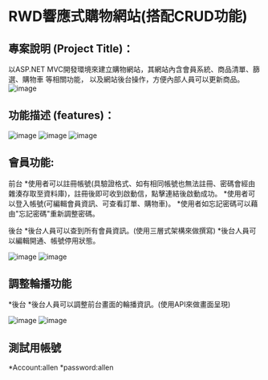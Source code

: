 # RWD響應式購物網站(搭配CRUD功能)

## 專案說明 (Project Title)：
以ASP.NET MVC開發環境來建立購物網站，其網站內含會員系統、商品清單、篩選、購物車 等相關功能，
以及網站後台操作，方便內部人員可以更新商品。
![image](https://imgur.com/2mBTJmk.jpg)

## 功能描述 (features)：

![image](https://imgur.com/mIYiLl9.jpg)
![image](https://imgur.com/qfZ5uv5.jpg)
![image](https://imgur.com/6qo4N2V.jpg)

## 會員功能:
前台
*使用者可以註冊帳號(具驗證格式、如有相同帳號也無法註冊、密碼會經由雜湊存取至資料庫)，註冊後即可收到啟動信，點擊連結後啟動成功。
*使用者可以登入帳號(可編輯會員資訊、可查看訂單、購物車)。
*使用者如忘記密碼可以藉由"忘記密碼"重新調整密碼。

後台
*後台人員可以查到所有會員資訊。(使用三層式架構來做撰寫)
*後台人員可以編輯開通、帳號停用狀態。

![image](https://imgur.com/n34uyQt.jpg)
![image](https://imgur.com/8T8a5Ix.jpg)

## 調整輪播功能
*後台
*後台人員可以調整前台畫面的輪播資訊。(使用API來做畫面呈現)

![image](https://imgur.com/al0RQOI.jpg)
![image](https://imgur.com/NGmxRkc.jpg)


## 測試用帳號
*Account:allen
*password:allen
